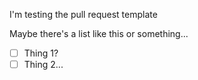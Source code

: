 I'm testing the pull request template

Maybe there's a list like this or something...
- [ ] Thing 1?
- [ ] Thing 2...
